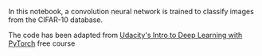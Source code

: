 In this notebook, a convolution neural network is trained to classify images from the CIFAR-10 database.

The code has been adapted from [Udacity's Intro to Deep Learning with PyTorch](https://www.udacity.com/course/deep-learning-pytorch--ud188) free course
